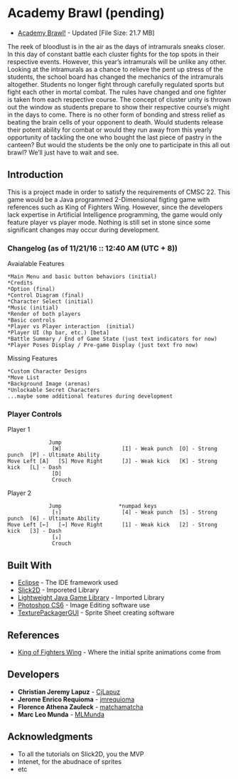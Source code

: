 # Academy Brawl (pending)
* [Academy Brawl!](https://drive.google.com/open?id=0B0n90PXBkkhdY0VrWlctSzlOOFU) - Updated [File Size: 21.7 MB] 

The reek of bloodlust is in the air as the days of intramurals sneaks closer. In this day of constant battle each cluster fights for the top spots in their respective events. However, this year’s intramurals will be unlike any other. Looking at the intramurals as a chance to relieve the pent up stress of the students, the school board has changed the mechanics of the intramurals altogether. Students no longer fight through carefully regulated sports but fight each other in mortal combat. The rules have changed and one fighter is taken from each respective course. The concept of cluster unity is thrown out the window as students prepare to show their respective course’s might in the days to come. There is no other form of bonding and stress relief as beating the brain cells of your opponent to death. Would students release their potent ability for combat or would they run away from this yearly opportunity of tackling the one who bought the last piece of pastry in the canteen? But would the students be the only one to participate in this all out brawl? We’ll just have to wait and see. 

## Introduction

This is a project made in order to satisfy the requirements of CMSC 22. This game would be a Java programmed 2-Dimensional figting game with references such as King of Fighters Wing. However, since the developers lack expertise in Artificial Intelligence programming, the game would only feature player vs player mode. Nothing is still set in  stone since some significant changes may occur during development. 

### Changelog (as of 11/21/16 :: 12:40 AM (UTC + 8))

Avaialable Features

```
*Main Menu and basic button behaviors (initial)
*Credits
*Option (final)
*Control Diagram (final)
*Character Select (initial)
*Music (initial)
*Render of both players
*Basic controls
*Player vs Player interaction  (initial)
*Player UI (hp bar, etc.) [beta]
*Battle Summary / End of Game State (just text indicators for now)
*Player Poses Display / Pre-game Display (just text fro now)
```

Missing Features

```
*Custom Character Designs
*Move List
*Background Image (arenas)
*Unlockable Secret Characters
...maybe some additional features during development
```

### Player Controls

Player 1

```
             Jump
              [W]                   [I] - Weak punch  [O] - Strong punch  [P] - Ultimate Ability
Move Left [A]   [S] Move Right      [J] - Weak kick   [K] - Strong kick   [L] - Dash
              [D]
              Crouch
```

Player 2

```
             Jump                  *numpad keys
              [↑]                   [4] - Weak punch  [5] - Strong punch  [6] - Ultimate Ability
Move Left [←]   [→] Move Right      [1] - Weak kick   [2] - Strong kick   [3] - Dash
              [↓]
              Crouch
```

## Built With

* [Eclipse](https://eclipse.org/downloads/) - The IDE framework used
* [Slick2D](http://slick.ninjacave.com/) - Imporeted Library
* [Lightweight Java Game Library](https://www.lwjgl.org/) - Imported Library
* [Photoshop CS6](http://www.photoshop.com/) - Image Editing software use
* [TexturePackagerGUI](https://www.codeandweb.com/texturepacker) - Sprite Sheet creating software

## References

* [King of Fighters Wing](https://www.y8.com/games/King_Of_Fighters_v_1_3) - Where the initial sprite animations come from

## Developers

* **Christian Jeremy Lapuz** - [CjLapuz](https://github.com/CjLapuz)
* **Jerome Enrico Requioma** - [jmrequioma](https://github.com/jmrequioma)
* **Florence Athena Zauleck** - [matchamatcha](https://github.com/matchamatcha)
* **Marc Leo Munda** - [MLMunda](https://github.com/MLMunda)


## Acknowledgments

* To all the tutorials on Slick2D, you the MVP
* Intenet, for the abudnace of sprites
* etc
